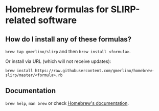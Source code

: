 # Homebrew formulas for SLIRP-related software
## How do I install any of these formulas?
`brew tap gmerlino/slirp` and then `brew install <formula>`.

Or install via URL (which will not receive updates):

```
brew install https://raw.githubusercontent.com/gmerlino/homebrew-slirp/master/<formula>.rb
```

## Documentation
`brew help`, `man brew` or check [Homebrew's documentation](https://github.com/Homebrew/brew/tree/master/share/doc/homebrew#readme).
